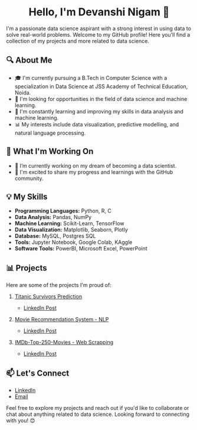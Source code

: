 <h1 align="center">Hello, I'm Devanshi Nigam 👋</h1>

I'm a passionate data science aspirant with a strong interest in using data to solve real-world problems. Welcome to my GitHub profile! Here you'll find a collection of my projects and more related to data science.

## 🔍 About Me

- 🎓 I'm currently pursuing a B.Tech in Computer Science with a specialization in Data Science at JSS Academy of Technical Education, Noida.
- 💼 I'm looking for opportunities in the field of data science and machine learning.
- 🌱 I'm constantly learning and improving my skills in data analysis and machine learning.
- 📊 My interests include data visualization, predictive modelling, and natural language processing.

## 🚀 What I'm Working On

- 🔭 I’m currently working on my dream of becoming a data scientist.
- 🌟 I'm excited to share my progress and learnings with the GitHub community.

## 💡 My Skills

- **Programming Languages:** Python, R, C
- **Data Analysis:** Pandas, NumPy
- **Machine Learning:** Scikit-Learn, TensorFlow
- **Data Visualization:** Matplotlib, Seaborn, Plotly
- **Database:** MySQL, Postgres SQL
- **Tools:** Jupyter Notebook, Google Colab, KAggle
- **Software Tools:**  PowerBI, Microsoft Excel, PowerPoint

## 📊 Projects

Here are some of the projects I'm proud of:

1. [Titanic Survivors Prediction](https://github.com/Devanshi1206/Project--Titanic_Survivor_Prediction)
   - [LinkedIn Post](https://www.linkedin.com/posts/devanshi-nigam_internship-bharatintern-datascienceintern-activity-7114632007631941632-HiP3?utm_source=share&utm_medium=member_desktop)

2. [Movie Recommendation System - NLP](https://github.com/Devanshi1206/CodeClauseInternship_MovieRecommendationSystem)
   - [LinkedIn Post](https://www.linkedin.com/posts/devanshi-nigam_internship-codeclause-datascienceintern-activity-7112135747868012544-Yl57?utm_source=share&utm_medium=member_desktop)

3. [IMDb-Top-250-Movies - Web Scrapping](https://github.com/Devanshi1206/Project--IMDb-Top-250-Movies)
   - [LinkedIn Post](https://www.linkedin.com/posts/devanshi-nigam_datascience-dataanalytics-webscraping-activity-7100423865658437633-te-J?utm_source=share&utm_medium=member_desktop)

## 📫 Let's Connect

- [LinkedIn](www.linkedin.com/in/devanshi-nigam/)
- [Email](mailto:devanshinigam12@gmail.com)

Feel free to explore my projects and reach out if you'd like to collaborate or chat about anything related to data science. Looking forward to connecting with you! 😊
 

<!--
**Devanshi1206/Devanshi1206** is a ✨ _special_ ✨ repository because its `README.md` (this file) appears on your GitHub profile.

Here are some ideas to get you started:

- 🔭 I’m currently working on ...
- 🌱 I’m currently learning ...
- 👯 I’m looking to collaborate on ...
- 🤔 I’m looking for help with ...
- 💬 Ask me about ...
- 📫 How to reach me: ...
- 😄 Pronouns: ...
- ⚡ Fun fact: ...


# Hi, This is Devanshi Nigam 👋

I'm a pre-final year **Computer Science with specialization in Data Science** student from **JSS Academy of Technical Education, Noida**.<br> 
I'm an aspiring **Data Science**.<be>

- 👨‍💻 All of my projects are available at [Github](https://github.com/Devanshi1206?tab=repositories)

- 📫 How to reach me **devanshinigam12@gmail.com**

- 📄 Know More [LinkedIn](https://www.linkedin.com/in/devanshi-nigam/)


<h3 align="left">Connect with me:</h3>
<a href="https://www.linkedin.com/in/devanshi-nigam/" alt="Linkedin">
  <img alt="guilyx's LinkdeIN" width="30px" src="https://user-images.githubusercontent.com/57393186/151711211-5c29f763-d28a-4b7a-a741-1f8c0dd2fe0e.png" />
</a>&nbsp;&nbsp;
<a href="mailto:devanshinigam12@gmail.com" alt="Contact me">
  <img src="https://raw.githubusercontent.com/jayehernandez/jayehernandez/3f5402efef9a0ae89211a6e04609558e862ca616/readme/mail-fill.svg" width="30px">
</a>&nbsp;&nbsp;

-->
